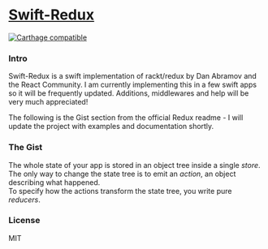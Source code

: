 # [Swift-Redux](http://rackt.github.io/redux)

[![Carthage compatible](https://img.shields.io/badge/Carthage-compatible-4BC51D.svg?style=flat)](https://github.com/Carthage/Carthage)

### Intro
Swift-Redux is a swift implementation of rackt/redux by Dan Abramov and the React Community.
I am currently implementing this in a few swift apps so it will be frequently updated. Additions, middlewares and help will be very much appreciated!

The following is the Gist section from the official Redux readme - I will update the project with examples and documentation shortly.  

### The Gist

The whole state of your app is stored in an object tree inside a single *store*.  
The only way to change the state tree is to emit an *action*, an object describing what happened.  
To specify how the actions transform the state tree, you write pure *reducers*.



### License

MIT
